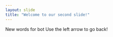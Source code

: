 ```yaml
---
layout: slide
title: "Welcome to our second slide!"
---
```

New words for bot
Use the left arrow to go back!